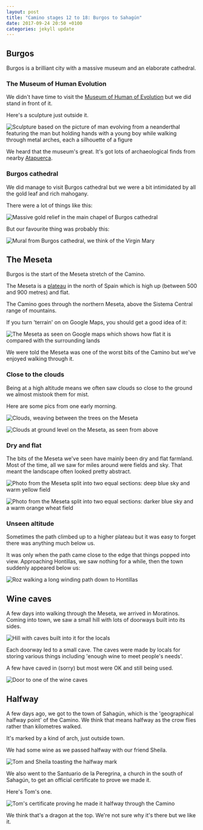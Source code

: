 ```yaml
---
layout: post
title: "Camino stages 12 to 18: Burgos to Sahagún"
date: 2017-09-24 20:50 +0100
categories: jekyll update
---
```


## Burgos

Burgos is a brilliant city with a massive museum and an elaborate cathedral. 

### The Museum of Human Evolution

We didn't have time to visit the [Museum of Human of Evolution](http://www.museoevolucionhumana.com) but we did stand in front of it.

Here's a sculpture just outside it.

![Sculpture based on the picture of man evolving from a neanderthal featuring the man but holding hands with a young boy while walking through metal arches, each a silhouette of a figure](https://github.com/tombye/trexit/raw/gh-pages/assets/images/sculpture-outside-museum-of-evolution.jpg)

We heard that the museum's great. It's got lots of archaeological finds from nearby [Atapuerca](http://whc.unesco.org/en/list/989).

### Burgos cathedral

We did manage to visit Burgos cathedral but we were a bit intimidated by all the gold leaf and rich mahogany.

There were a lot of things like this:

![Massive gold relief in the main chapel of Burgos cathedral](https://github.com/tombye/trexit/raw/gh-pages/assets/images/burgos-cathedral-golden-interior.jpg)

But our favourite thing was probably this:

![Mural from Burgos cathedral, we think of the Virgin Mary](https://github.com/tombye/trexit/raw/gh-pages/assets/images/burgos-cathedral-mural.jpg)

## The Meseta

Burgos is the start of the Meseta stretch of the Camino.

The Meseta is a [plateau](https://en.m.wikipedia.org/wiki/Plateau) in the north of Spain which is high up (between 500 and 900 metres) and flat.

The Camino goes through the northern Meseta, above the Sistema Central range of mountains.

If you turn 'terrain' on on Google Maps, you should get a good idea of it:

![The Meseta as seen on Google maps which shows how flat it is compared with the surrounding lands](https://github.com/tombye/trexit/raw/gh-pages/assets/images/meseta-on-google-maps.jpg)

We were told the Meseta was one of the worst bits of the Camino but we've enjoyed walking through it.

### Close to the clouds

Being at a high altitude means we often saw clouds so close to the ground we almost mistook them for mist.

Here are some pics from one early morning.

![Clouds, weaving between the trees on the Meseta](https://github.com/tombye/trexit/raw/gh-pages/assets/images/meseta-low-hanging-clouds.jpg)

![Clouds at ground level on the Meseta, as seen from above](https://github.com/tombye/trexit/raw/gh-pages/assets/images/meseta-low-hanging-clouds-from-above.jpg)

### Dry and flat

The bits of the Meseta we've seen have mainly been dry and flat farmland. Most of the time, all we saw for miles around were fields and sky. That meant the landscape often looked pretty abstract.

![Photo from the Meseta split into two equal sections: deep blue sky and warm yellow field](https://github.com/tombye/trexit/raw/gh-pages/assets/images/meseta-abstract-fallow-field.jpg)

![Photo from the Meseta split into two equal sections: darker blue sky and a warm orange wheat field](https://github.com/tombye/trexit/raw/gh-pages/assets/images/meseta-abstract-wheat-field.jpg)

### Unseen altitude

Sometimes the path climbed up to a higher plateau but it was easy to forget there was anything much below us.

It was only when the path came close to the edge that things popped into view. Approaching Hontillas, we saw nothing for a while, then the town suddenly appeared below us:

![Roz walking a long winding path down to Hontillas](https://github.com/tombye/trexit/raw/gh-pages/assets/images/roz-walking-to-hontillas.jpg)

## Wine caves

A few days into walking through the Meseta, we arrived in Moratinos. Coming into town, we saw a small hill with lots of doorways built into its sides.

![Hill with caves built into it for the locals](https://github.com/tombye/trexit/raw/gh-pages/assets/images/moratino-wine-caves.jpg)

Each doorway led to a small cave. The caves were made by locals for storing various things including 'enough wine to meet people's needs'.

A few have caved in (sorry) but most were OK and still being used.

![Door to one of the wine caves](https://github.com/tombye/trexit/raw/gh-pages/assets/images/wine-cave-doorway.jpg)

## Halfway

A few days ago, we got to the town of Sahagún, which is the 'geographical halfway point' of the Camino. We think that means halfway as the crow flies rather than kilometres walked.

It's marked by a kind of arch, just outside town. 

We had some wine as we passed halfway with our friend Sheila. 

![Tom and Sheila toasting the halfway mark](https://github.com/tombye/trexit/raw/gh-pages/assets/images/sheila-and-tom-drinking-to-being-halfway.jpg)

We also went to the Santuario de la Peregrina, a church in the south of Sahagún, to get an official certificate to prove we made it.

Here's Tom's one.

![Tom's certificate proving he made it halfway through the Camino](https://github.com/tombye/trexit/raw/gh-pages/assets/images/tom-halfway-certificate.jpg)

We think that's a dragon at the top. We're not sure why it's there but we like it.
